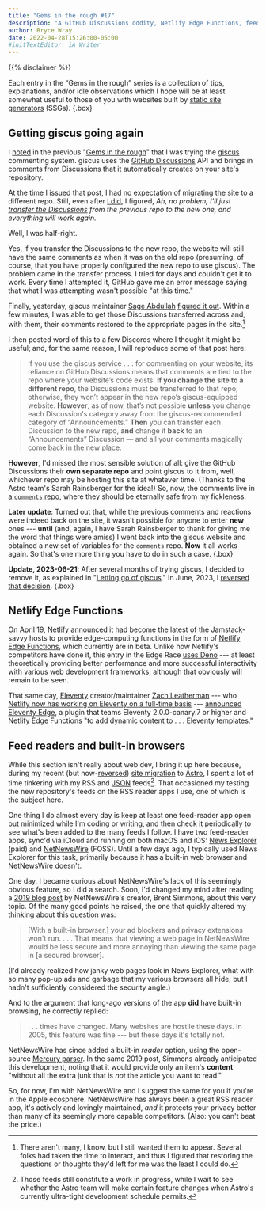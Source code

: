```yaml
---
title: "Gems in the rough #17"
description: "A GitHub Discussions oddity, Netlify Edge Functions, feed readers with built-in browsers."
author: Bryce Wray
date: 2022-04-28T15:26:00-05:00
#initTextEditor: iA Writer
---
```


{{% disclaimer %}}

Each entry in the “Gems in the rough” series is a collection of tips, explanations, and/or idle observations which I hope will be at least somewhat useful to those of you with websites built by [static site generators](https://jamstack.org/generators) (SSGs).
{.box}

## Getting giscus going again

I [noted](/posts/2022/03/gems-in-rough-16/#trying-giscus) in the previous "[Gems in the rough](/posts/2022/03/gems-in-rough-16/)" that I was trying the [giscus](https://giscus.app) commenting system. giscus uses the [GitHub Discussions](https://docs.github.com/en/discussions) API and brings in comments from Discussions that it automatically creates on your site's repository.

At the time I issued that post, I had no expectation of migrating the site to a different repo. Still, even after [I did](/posts/2022/04/winds-change/), I figured, *Ah, no problem, I'll just [transfer the Discussions](https://docs.github.com/en/discussions/managing-discussions-for-your-community/managing-discussions#transferring-a-discussion) from the previous repo to the new one, and everything will work again.*

Well, I was half-right.

Yes, if you transfer the Discussions to the new repo, the website will still have the same comments as when it was on the old repo (presuming, of course, that you have properly configured the new repo to use giscus). The problem came in the transfer process. I tried for days and couldn't get it to work. Every time I attempted it, GitHub gave me an error message saying that what I was attempting wasn't possible "at this time."

Finally, yesterday, giscus maintainer [Sage Abdullah](https://github.com/laymonage) [figured it out](https://github.com/github/feedback/discussions/3381#discussioncomment-2655388). Within a few minutes, I was able to get those Discussions transferred across and, with them, their comments restored to the appropriate pages in the site.[^qualityQuantity]

[^qualityQuantity]: There aren't many, I know, but I still wanted them to appear. Several folks had taken the time to interact, and thus I figured that restoring the questions or thoughts they'd left for me was the least I could do.

I then posted word of this to a few Discords where I thought it might be useful; and, for the same reason, I will reproduce some of that post here:

> If you use the giscus service . . . for commenting on your website, its reliance on GitHub Discussions means that comments are tied to the repo where your website’s code exists. **If you change the site to a different repo**, the Discussions must be transferred to that repo; otherwise, they won’t appear in the new repo’s giscus-equipped website. **However**, as of now, that’s not possible **unless** you change each Discussion's category away from the giscus-recommended category of “Announcements.” **Then** you can transfer each Discussion to the new repo, **and** change it **back** to an “Announcements” Discussion — and all your comments magically come back in the new place.

**However**, I'd missed the most sensible solution of all: give the GitHub Discussions their **own separate repo** and point giscus to it from, well, whichever repo may be hosting this site at whatever time. (Thanks to the Astro team's Sarah Rainsberger for the idea!) So, now, the comments live in [a `comments` repo](https://github.com/brycewray/comments), where they should be eternally safe from my fickleness.

**Later update**: Turned out that, while the previous comments and reactions were indeed back on the site, it wasn't possible for anyone to enter **new** ones --- **until** (and, again, I have Sarah Rainsberger to thank for giving me the word that things were amiss) I went back into the giscus website and obtained a new set of variables for the `comments` repo. **Now** it all works again. So that's one more thing you have to do in such a case.
{.box}

**Update, 2023-06-21**: After several months of trying giscus, I decided to remove it, as explained in "[Letting go of giscus](/posts/2022/10/letting-go-giscus/)." In June, 2023, I [reversed that decision](/posts/2023/06/return-giscus/).
{.box}

## Netlify Edge Functions

On April 19, [Netlify](https://netlify.com) [announced](https://www.netlify.com/blog/announcing-serverless-compute-with-edge-functions/) it had become the latest of the Jamstack-savvy hosts to provide edge-computing functions in the form of [Netlify Edge Functions](https://www.netlify.com/products/#netlify-edge-functions), which currently are in beta. Unlike how Netlify's competitors have done it, this entry in the Edge Race [uses Deno](https://deno.com/blog/netlify-edge-functions-on-deno-deploy) --- at least theoretically providing better performance and more successful interactivity with various web development frameworks, although that obviously will remain to be seen.

That same day, [Eleventy](https://11ty.dev) creator/maintainer [Zach Leatherman](https://zachleat.com) --- who [Netlify now has working on Eleventy on a full-time basis](https://www.netlify.com/blog/growing-our-open-source-contributions/) --- [announced](https://www.11ty.dev/blog/eleventy-edge/) [Eleventy Edge](https://www.11ty.dev/docs/plugins/edge/), a plugin that teams Eleventy 2.0.0-canary.7 or higher and Netlify Edge Functions "to add dynamic content to . . . Eleventy templates."

## Feed readers and built-in browsers

While this section isn't really about web dev, I bring it up here because, during my recent (but now-[reversed](/posts/2022/05/mulling-over-migration/#a-sheepish-u-turn)) [site migration](/posts/2022/04/winds-change/) to [Astro](https://astro.build), I spent a lot of time tinkering with my RSS and [JSON](https://jsonfeed.org) feeds[^AstroFeed]. That occasioned my testing the new repository's feeds on the RSS reader apps I use, one of which is the subject here.

[^AstroFeed]: Those feeds still constitute a work in progress, while I wait to see whether the Astro team will make certain feature changes when Astro's currently ultra-tight development schedule permits.

One thing I do almost every day is keep at least one feed-reader app open but minimized while I'm coding or writing, and then check it periodically to see what's been added to the many feeds I follow. I have two feed-reader apps, sync'd via iCloud and running on both macOS and iOS: [News Explorer](https://betamagic.nl/products/newsexplorer.html) (paid) and [NetNewsWire](https://netnewswire.com/) (FOSS). Until a few days ago, I typically used News Explorer for this task, primarily because it has a built-in web browser and NetNewsWire doesn't.

One day, I became curious about NetNewsWire's lack of this seemingly obvious feature, so I did a search. Soon, I'd changed my mind after reading a [2019 blog post](https://inessential.com/2019/09/04/on_the_many_netnewswire_feature_requests) by NetNewsWire's creator, Brent Simmons, about this very topic. Of the many good points he raised, the one that quickly altered my thinking about this question was:

> [With a built-in browser,] your ad blockers and privacy extensions won't run. . . . That means that viewing a web page in NetNewsWire would be less secure and more annoying than viewing the same page in [a secured browser].

(I'd already realized how janky web pages look in News Explorer, what with so many pop-up ads and garbage that my various browsers all hide; but I hadn't sufficiently considered the security angle.)

And to the argument that long-ago versions of the app **did** have built-in browsing, he correctly replied:

> . . . times have changed. Many websites are hostile these days. In 2005, this feature was fine  ---  but these days it's totally not.

NetNewsWire has since added a built-in *reader* option, using the open-source [Mercury parser](https://github.com/postlight/mercury-parser). In the same 2019 post, Simmons already anticipated this development, noting that it would provide only an item's **content** "without all the extra junk that is *not* the article you want to read."

So, for now, I'm with NetNewsWire and I suggest the same for you if you're in the Apple ecosphere. NetNewsWire has always been a great RSS reader app, it's actively and lovingly maintained, *and* it protects your privacy better than many of its seemingly more capable competitors. (Also: you can't beat the price.)
